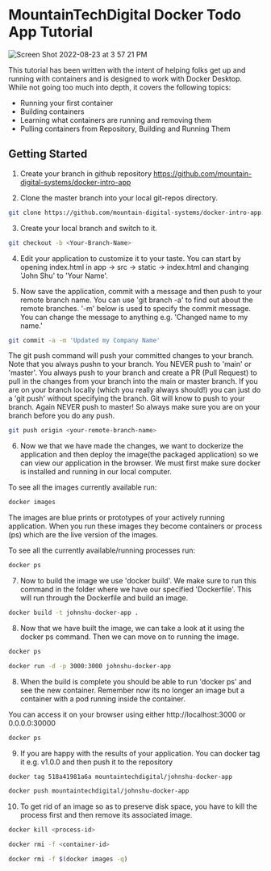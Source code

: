 # MountainTechDigital Docker Todo App Tutorial

![Screen Shot 2022-08-23 at 3 57 21 PM](https://user-images.githubusercontent.com/110779479/186264249-d18acf74-f545-40e1-91a5-ec4eef5475cf.png)

This tutorial has been written with the intent of helping folks get up and running
with containers and is designed to work with Docker Desktop. While not going too much
into depth, it covers the following topics:

- Running your first container
- Building containers
- Learning what containers are running and removing them
- Pulling containers from Repository, Building and Running Them

## Getting Started

1. Create your branch in github repository https://github.com/mountain-digital-systems/docker-intro-app

2. Clone the master branch into your local git-repos directory.

```bash
git clone https://github.com/mountain-digital-systems/docker-intro-app.git
```

3. Create your local branch and switch to it.

```bash
git checkout -b <Your-Branch-Name>
```

4. Edit your application to customize it to your taste. You can start by opening index.html in app -> src -> static -> index.html and changing 'John Shu' to 'Your Name'.

5. Now save the application, commit with a message and then push to your remote branch name. You can use 'git branch -a' to find out about the remote branches. '-m' below is used to specify the commit message. You can change the message to anything e.g. 'Changed name to my name.'

```bash
git commit -a -m 'Updated my Company Name'
```

The git push command will push your committed changes to your branch. Note that you always pushn to your branch. You NEVER push to 'main' or 'master'. You always push to your branch and create a PR (Pull Request) to pull in the changes from your branch into the main or master branch.
If you are on your branch locally (which you really always should!) you can just do a 'git push' without specifying the branch. Git will know to push to your branch. Again NEVER push to master! So always make sure you are on your branch before you do any push.

```bash
git push origin <your-remote-branch-name>
```

6. Now we that we have made the changes, we want to dockerize the application and then deploy the image(the packaged application) so we can view our application in the browser. We must first make sure docker is installed and running in our local computer.

To see all the images currently available run:

```bash
docker images
```

The images are blue prints or prototypes of your actively running application. When you run these images they become containers or process (ps) which are the live version of the images.

To see all the currently available/running processes run:

```bash
docker ps
```

7. Now to build the image we use 'docker build'. We make sure to run this command in the folder where we have our specified 'Dockerfile'. This will run through the Dockerfile and build an image.

```bash
docker build -t johnshu-docker-app .
```

8. Now that we have built the image, we can take a look at it using the docker ps command. Then we can move on to running the image.

```bash
docker ps
```

```bash
docker run -d -p 3000:3000 johnshu-docker-app
```

8. When the build is complete you should be able to run 'docker ps' and see the new container. Remember now its no longer an image but a container with a pod running inside the container.

You can access it on your browser using either http://localhost:3000 or 0.0.0.0:30000

```bash
docker ps
```

9. If you are happy with the results of your application. You can docker tag it e.g. v1.0.0 and then push it to the repository

```bash
docker tag 518a41981a6a mountaintechdigital/johnshu-docker-app
```

```bash
docker push mountaintechdigital/johnshu-docker-app
```

10. To get rid of an image so as to preserve disk space, you have to kill the process first and then remove its associated image.

```bash
docker kill <process-id>
```

```bash
docker rmi -f <container-id>
```

```bash
docker rmi -f $(docker images -q)
```

